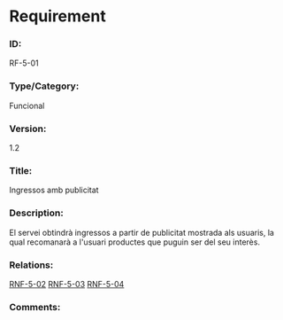 # Requirement

### ID:
RF-5-01

### Type/Category:
Funcional

### Version:
1.2

### Title:
Ingressos amb publicitat

### Description:
El servei obtindrà ingressos a partir de publicitat mostrada als usuaris, la qual recomanarà a l'usuari productes que puguin ser del seu interès.

### Relations:
[RNF-5-02](./RNF-5-02.md)
[RNF-5-03](./RNF-5-03.md)
[RNF-5-04](./RNF-5-04.md)

### Comments:
